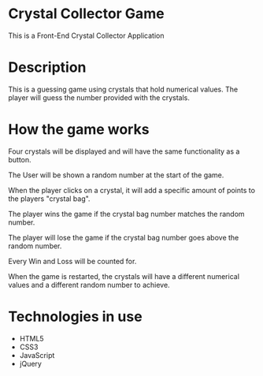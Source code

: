 # Crystal Collector Game

This is a Front-End Crystal Collector Application

# Description
This is a guessing game using crystals that hold numerical values. The player will guess the number provided with the crystals.

# How the game works
Four crystals will be displayed and will have the same functionality as a button.

The User will be shown a random number at the start of the game.

When the player clicks on a crystal, it will add a specific amount of points to the players "crystal bag".

The player wins the game if the crystal bag number matches the random number.

The player will lose the game if the crystal bag number goes above the random number.

Every Win and Loss will be counted for.

When the game is restarted, the crystals will have a different numerical values and a different random number to achieve.

# Technologies in use
* HTML5
* CSS3
* JavaScript
* jQuery